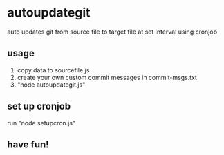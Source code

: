 # autoupdategit
auto updates git from source file to target file at set interval using cronjob

## usage
1. copy data to sourcefile.js
2. create your own custom commit messages in commit-msgs.txt
3. "node autoupdategit.js"

## set up cronjob
run "node setupcron.js"

## have fun!
